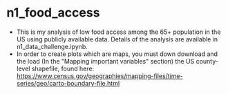 # n1_food_access
- This is my analysis of low food access among the 65+ population in the US using publicly available data. Details of the analysis are available in n1_data_challenge.ipynb.
- In order to create plots which are maps, you must down download and the load (In the "Mapping important variables" section) the US county-level shapefile, found here:  https://www.census.gov/geographies/mapping-files/time-series/geo/carto-boundary-file.html
